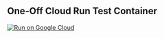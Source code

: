 One-Off Cloud Run Test Container
--------------------------------

[![Run on Google Cloud](https://deploy.cloud.run/button.svg)](https://deploy.cloud.run)
